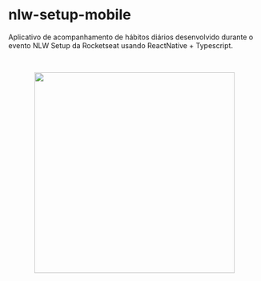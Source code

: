 # nlw-setup-mobile

Aplicativo de acompanhamento de hábitos diários desenvolvido durante o evento NLW Setup da Rocketseat usando ReactNative + Typescript.

&nbsp;
<div align="center">
<img src="https://user-images.githubusercontent.com/101757815/217977378-a5501934-6e9e-4b72-aa86-d6a37b142efd.jpg" width="400" />
</div>
